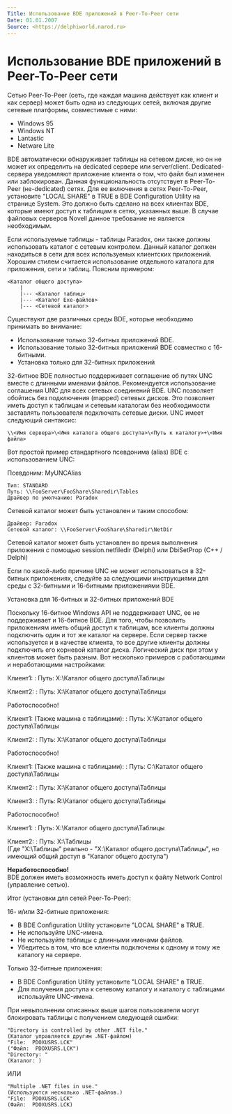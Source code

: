 ```yaml
---
Title: Использование BDE приложений в Peer-To-Peer сети
Date: 01.01.2007
Source: <https://delphiworld.narod.ru>
---
```



Использование BDE приложений в Peer-To-Peer сети
================================================

Сетью Peer-To-Peer (сеть, где каждая машина действует как клиент и как
сервер) может быть одна из следующих сетей, включая другие сетевые
платформы, совместимые с ними:

- Windows 95
- Windows NT
- Lantastic
- Netware Lite

BDE автоматически обнаруживает таблицы на сетевом диске, но он не может
их определить на dedicated сервере или server/client. Dedicated-сервера
уведомляют приложение клиента о том, что файл был изменен или
заблокирован. Данная функциональность отсутствует в Peer-To-Peer
(не-dedicated) сетях. Для ее включения в сетях Peer-To-Peer, установите
"LOCAL SHARE" в TRUE в BDE Configuration Utility на странице System.
Это должно быть сделано на всех клиентах BDE, которые имеют доступ к
таблицам в сетях, указанных выше. В случае файловых серверов Novell
данное требование не является необходимым.

Если используемые таблицы - таблицы Paradox, они также должны
использовать каталог с сетевым контролем. Данный каталог должен
находиться в сети для всех используемых клиентских приложений. Хорошим
стилем считается использование отдельного каталога для приложения, сети
и таблиц. Поясним примером:

    <Каталог общего доступа>
        | 
        |--- <Каталог таблиц>
        |--- <Каталог Exe-файлов>
        |--- <Сетевой каталог>

Существуют две различных среды BDE, которые необходимо принимать во
внимание:

- Использование только 32-битных приложений BDE.
- Использование только 32-битных приложений BDE совместно с 16-битными.
- Установка только для 32-битных приложений

32-битное BDE полностью поддерживает соглашение об путях UNC вместе с
длинными именами файлов. Рекомендуется использование соглашения UNC для
всех сетевых соединений BDE. UNC позволяет обойтись без подключения
(mapped) сетевых дисков. Это позволяет иметь доступ к таблицам и сетевым
каталогам без необходимости заставлять пользователя подключать сетевые
диски. UNC имеет следующий синтаксис:

    \\<Имя сервера>\<Имя каталога общего доступа>\<Путь к каталогу>+\<Имя файла>

Вот простой пример стандартного псевдонима (alias) BDE с использованием
UNC:

Псевдоним: MyUNCAlias 

    Тип: STANDARD 
    Путь: \\FooServer\FooShare\Sharedir\Tables 
    Драйвер по умолчанию: Paradox

Сетевой каталог может быть установлен и таким способом:

    Драйвер: Paradox 
    Сетевой каталог: \\FooServer\FooShare\Sharedir\NetDir

Сетевой каталог может быть установлен во время выполнения приложения с
помощью session.netfiledir (Delphi) или DbiSetProp (C++ / Delphi)

Если по какой-либо причине UNC не может использоваться в 32-битных
приложениях, следуйте за следующими инструкциями для среды с 32-битными
и 16-битными приложениями BDE.

Установка для 16-битных и 32-битных приложений BDE

Поскольку 16-битное Windows API не поддерживает UNC, ее не поддерживает
и 16-битное BDE. Для того, чтобы позволить приложениям иметь общий
доступ к таблицам, все клиенты должны подключить один и тот же каталог
на сервере. Если сервер также используется и в качестве клиента, то все
другие клиенты должны подключить его корневой каталог диска. Логический
диск при этом у клиентов может быть разным. Вот несколько примеров с
работающими и неработающими настройками:

Клиент1:
:   Путь: X:\Каталог общего доступа\Таблицы

Клиент2:
:   Путь: X:\Каталог общего доступа\Таблицы

Работоспособно!

Клиент1: (Также машина с таблицами): 
:   Путь: X:\Каталог общего доступа\Таблицы

Клиент2: 
:   Путь: X:\Каталог общего доступа\Таблицы

Работоспособно!

Клиент1: (Также машина с таблицами):
:    Путь: C:\Каталог общего доступа\Таблицы

Клиент2: 
:    Путь: X:\Каталог общего доступа\Таблицы

Клиент3: 
:   Путь: R:\Каталог общего доступа\Таблицы

Работоспособно!

Клиент1:
:   Путь: X:\Каталог общего доступа\Таблицы

Клиент2:
:   Путь: X:\Таблицы  
(Где "X:\Таблицы" реально - "X:\Каталог общего доступа\Таблицы", но имеющий
общий доступ в "Каталог общего доступа")

**Неработоспособно!**  
BDE должен иметь возможность иметь доступ к файлу Network Control (управление
сетью).

Итог (установки для сетей Peer-To-Peer):

16- и/или 32-битные приложения:

- В BDE Configuration Utility установите "LOCAL SHARE" в TRUE.
- Не используйте UNC-имена.
- Не используйте таблицы с длинными именами файлов.
- Убедитесь в том, что все клиенты подключены к одному и тому же каталогу на сервере.

Только 32-битные приложения:

- В BDE Configuration Utility установите "LOCAL SHARE" в TRUE.
- Для получения доступа к сетевому каталогу и каталогу с таблицами используйте UNC-имена.

При невыполнении описанных выше шагов пользователи могут блокировать
таблицы с получением следующей ошибки:

    "Directory is controlled by other .NET file."
    (Каталог управляется другим .NET-файлом)
    "File:  PDOXUSRS.LCK"
    ("Файл:  PDOXUSRS.LCK")
    "Directory: "
    (Каталог: )

ИЛИ

    "Multiple .NET files in use."
    (Используются несколько .NET-файлов.)
    "File:  PDOXUSRS.LCK"
    (Файл:  PDOXUSRS.LCK)

